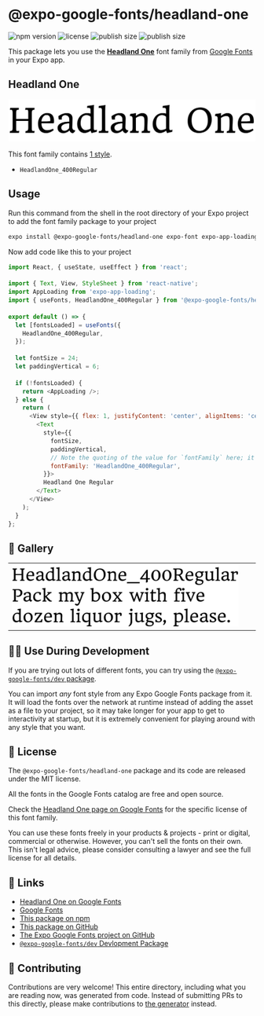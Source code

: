# @expo-google-fonts/headland-one

![npm version](https://flat.badgen.net/npm/v/@expo-google-fonts/headland-one)
![license](https://flat.badgen.net/github/license/expo/google-fonts)
![publish size](https://flat.badgen.net/packagephobia/install/@expo-google-fonts/headland-one)
![publish size](https://flat.badgen.net/packagephobia/publish/@expo-google-fonts/headland-one)

This package lets you use the [**Headland One**](https://fonts.google.com/specimen/Headland+One) font family from [Google Fonts](https://fonts.google.com/) in your Expo app.

## Headland One

![Headland One](./font-family.png)

This font family contains [1 style](#-gallery).

- `HeadlandOne_400Regular`

## Usage

Run this command from the shell in the root directory of your Expo project to add the font family package to your project
```sh
expo install @expo-google-fonts/headland-one expo-font expo-app-loading
```

Now add code like this to your project
```js
import React, { useState, useEffect } from 'react';

import { Text, View, StyleSheet } from 'react-native';
import AppLoading from 'expo-app-loading';
import { useFonts, HeadlandOne_400Regular } from '@expo-google-fonts/headland-one';

export default () => {
  let [fontsLoaded] = useFonts({
    HeadlandOne_400Regular,
  });

  let fontSize = 24;
  let paddingVertical = 6;

  if (!fontsLoaded) {
    return <AppLoading />;
  } else {
    return (
      <View style={{ flex: 1, justifyContent: 'center', alignItems: 'center' }}>
        <Text
          style={{
            fontSize,
            paddingVertical,
            // Note the quoting of the value for `fontFamily` here; it expects a string!
            fontFamily: 'HeadlandOne_400Regular',
          }}>
          Headland One Regular
        </Text>
      </View>
    );
  }
};

```

## 🔡 Gallery


||||
|-|-|-|
|![HeadlandOne_400Regular](./HeadlandOne_400Regular.ttf.png)||||


## 👩‍💻 Use During Development

If you are trying out lots of different fonts, you can try using the [`@expo-google-fonts/dev` package](https://github.com/expo/google-fonts/tree/master/font-packages/dev#readme).

You can import *any* font style from any Expo Google Fonts package from it. It will load the fonts
over the network at runtime instead of adding the asset as a file to your project, so it may take longer
for your app to get to interactivity at startup, but it is extremely convenient
for playing around with any style that you want.

## 📖 License

The `@expo-google-fonts/headland-one` package and its code are released under the MIT license.

All the fonts in the Google Fonts catalog are free and open source.

Check the [Headland One page on Google Fonts](https://fonts.google.com/specimen/Headland+One) for the specific license of this font family.

You can use these fonts freely in your products & projects - print or digital, commercial or otherwise. However, you can't sell the fonts on their own. This isn't legal advice, please consider consulting a lawyer and see the full license for all details.

## 🔗 Links

- [Headland One on Google Fonts](https://fonts.google.com/specimen/Headland+One)
- [Google Fonts](https://fonts.google.com/)
- [This package on npm](https://www.npmjs.com/package/@expo-google-fonts/headland-one)
- [This package on GitHub](https://github.com/expo/google-fonts/tree/master/font-packages/headland-one)
- [The Expo Google Fonts project on GitHub](https://github.com/expo/google-fonts)
- [`@expo-google-fonts/dev` Devlopment Package](https://github.com/expo/google-fonts/tree/master/font-packages/dev)

## 🤝 Contributing

Contributions are very welcome! This entire directory, including what you are reading now, was generated from code. Instead of submitting PRs to this directly, please make contributions to [the generator](https://github.com/expo/google-fonts/tree/master/packages/generator) instead.
